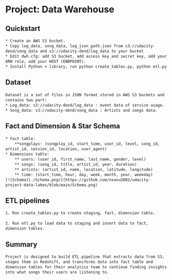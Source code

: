 # Project: Data Warehouse

## Quickstart
    * Create an AWS S3 bucket.
    * Copy log_data, song_data, log_json_path.json from s3://udacity-dend/song_data and s3://udacity-dend/log_data to your bucket
    * Edit dwh.cfg: add S3 bucket, add access key and secret key, add your ARN role, add your HOST (ENDPOINT).
    * Install Python + library, run python create_tables.py, python etl.py
    
## Dataset

    Dataset is a set of files in JSON format stored in AWS S3 buckets and contains two part:
    * Log_data: s3://udacity-dend/log_data : event data of service usage.
    * Song_data: s3://udacity-dend/song_data : Artists and songs data.
## Fact and Dimension & Star Schema
    * Fact table: 
        **songplays: (songplay_id, start_time, user_id, level, song_id, artist_id, session_id, location, user_agent)
    * Dimensions table:
        ** users: (user_id, first_name, last_name, gender, level)
        ** songs: (song_id, title, artist_id, year, duration)
        ** artists: (artist_id, name, location, latitude, longitude)
        ** time: (start_time, hour, day, week, month, year, weekday)
    [![Schema](./Schema.png)](https://github.com/nxavu2002/udacity-project-data-lakes/blob/main/Schema.png)

## ETL pipelines

    1. Run create_tables.py to create staging, fact, dimension table.
    
    2. Run etl.py to load data to staging and insert data to fact, dimension tables.

## Summary
    Project is designed to build ETL pipeline that extracts data from S3, stages them in Redshift, and transforms data into fact table and dimension tables for their analytics team to continue finding insights into what songs their users are listening to.
